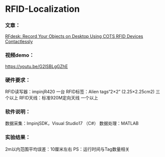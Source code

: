 # RFID-Localization
### 文章： 
[RFdesk: Record Your Objects on Desktop Using COTS RFID Devices Contactlessly]( https://ieeexplore.ieee.org/abstract/document/8975776)
### 视频demo：
https://youtu.be/G2lSBLgGZhE

### 硬件要求：
RFID读写器：impinjR420 一台
RFID标签：Alien tags“2×2” (2.25×2.25cm2)  三个以上
RFID天线：标准920M定向天线 一个以上

### 软件说明：
数据采集：ImpinjSDK，Visual Studio17  （C#）
数据处理：MATLAB

### 实验结果：
2m以内范围平均误差：10厘米左右
PS：运行时间与Tag数量相关
